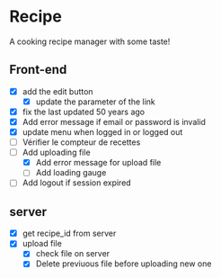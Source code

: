# Recipe
A cooking recipe manager with some taste!

## Front-end
- [x] add the edit button
	- [x] update the parameter of the link
- [x] fix the last updated 50 years ago
- [x] Add error message if email or password is invalid
- [x] update menu when logged in or logged out
- [ ] Vérifier le compteur de recettes
- [ ] Add uploading file
	- [x] Add error message for upload file
	- [ ] Add loading gauge
- [ ] Add logout if session expired

## server
- [x] get recipe_id from server
- [x] upload file
	- [x] check file on server
	- [x] Delete previuous file before uploading new one
